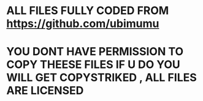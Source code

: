 # ALL FILES FULLY CODED FROM https://github.com/ubimumu
# YOU DONT HAVE PERMISSION TO COPY THEESE FILES IF U DO YOU WILL GET COPYSTRIKED , ALL FILES ARE LICENSED
